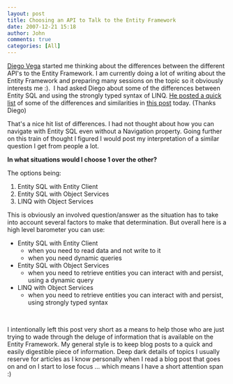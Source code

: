 ```yaml
---
layout: post
title: Choosing an API to Talk to the Entity Framework
date: 2007-12-21 15:18
author: John
comments: true
categories: [All]
---
```

<p><a href="http://blogs.msdn.com/diego/">Diego Vega</a> started me thinking about the differences between the different API's to the Entity Framework. I am currently doing a lot of writing about the Entity Framework and preparing many sessions on the topic so it obviously interests me :).&nbsp; I had asked Diego about some of the differences between Entity SQL and using the strongly typed syntax of LINQ. <a href="http://blogs.msdn.com/diego/archive/2007/12/20/some-differences-between-esql-and-linq-to-entities-capabilities.aspx">He posted a quick list</a> of some of the differences and similarities in <a href="http://blogs.msdn.com/diego/archive/2007/12/20/some-differences-between-esql-and-linq-to-entities-capabilities.aspx">this post</a> today. (Thanks Diego)</p> <p>That's a nice hit list of differences. I had not thought about how you can navigate with Entity SQL even without a Navigation property. Going further on this train of thought I figured I would post my interpretation of a similar question I get from people a lot.</p> <p><strong>In what situations would I choose 1 over the other? </strong></p> <p>The options being:</p> <ol> <li>Entity SQL with Entity Client  <li>Entity SQL with Object Services  <li>LINQ with Object Services </li></ol> <p>This is obviously an involved question/answer as the situation has to take into account several factors to make that determination. But overall here is a high level barometer you can use: </p> <ul> <li>Entity SQL with Entity Client  <ul> <li>when you need to read data and not write to it  <li>when you need dynamic queries </li></ul> <li>Entity SQL with Object Services  <ul> <li>when you need to retrieve entities you can interact with and persist, using a dynamic query </li></ul> <li>LINQ with Object Services  <ul> <li>when you need to retrieve entities you can interact with and persist, using strongly typed syntax </li></ul></li></ul> <p>&nbsp;</p> <p>I intentionally left this post very short as a means to help those who are just trying to wade through the deluge of information that is available on the Entity Framework. My general style is to keep blog posts to a quick and easily digestible piece of information. Deep dark details of topics I usually reserve for articles as I know personally when I read a blog post that goes on and on I start to lose focus ... which means I have a short attention span :)</p>

